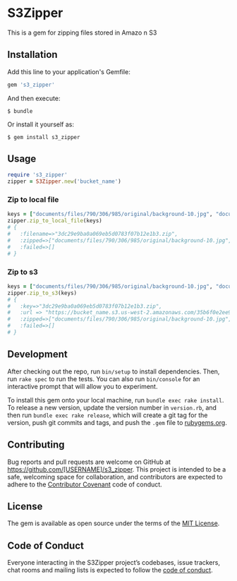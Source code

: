 # S3Zipper

This is a gem for zipping files stored in Amazo                                                                                                                                                                                                                                                                                                                                                                                             n S3

## Installation

Add this line to your application's Gemfile:

```ruby
gem 's3_zipper'
```

And then execute:

    $ bundle

Or install it yourself as:

    $ gem install s3_zipper

## Usage
```ruby
require 's3_zipper'
zipper = S3Zipper.new('bucket_name')
```
### Zip to local file
```ruby
keys = ["documents/files/790/306/985/original/background-10.jpg", "documents/files/790/307/076/original/background-10.jpg"]
zipper.zip_to_local_file(keys)
# {
#   :filename=>"3dc29e9ba0a069eb5d0783f07b12e1b3.zip", 
#   :zipped=>["documents/files/790/306/985/original/background-10.jpg", "documents/files/790/307/076/original/background-10.jpg"], 
#   :failed=>[]
# }
```

### Zip to s3
```ruby
keys = ["documents/files/790/306/985/original/background-10.jpg", "documents/files/790/307/076/original/background-10.jpg"]
zipper.zip_to_s3(keys)
# {
#   :key=>"3dc29e9ba0a069eb5d0783f07b12e1b3.zip", 
#   :url => "https://bucket_name.s3.us-west-2.amazonaws.com/35b6f0e2ee91aa0e3c0640c7a4b2b7db.zip" 
#   :zipped=>["documents/files/790/306/985/original/background-10.jpg", "documents/files/790/307/076/original/background-10.jpg"], 
#   :failed=>[]
# }
```

## Development

After checking out the repo, run `bin/setup` to install dependencies. Then, run `rake spec` to run the tests. You can also run `bin/console` for an interactive prompt that will allow you to experiment.

To install this gem onto your local machine, run `bundle exec rake install`. To release a new version, update the version number in `version.rb`, and then run `bundle exec rake release`, which will create a git tag for the version, push git commits and tags, and push the `.gem` file to [rubygems.org](https://rubygems.org).

## Contributing

Bug reports and pull requests are welcome on GitHub at https://github.com/[USERNAME]/s3_zipper. This project is intended to be a safe, welcoming space for collaboration, and contributors are expected to adhere to the [Contributor Covenant](http://contributor-covenant.org) code of conduct.

## License

The gem is available as open source under the terms of the [MIT License](https://opensource.org/licenses/MIT).

## Code of Conduct

Everyone interacting in the S3Zipper project’s codebases, issue trackers, chat rooms and mailing lists is expected to follow the [code of conduct](https://github.com/[USERNAME]/s3_zipper/blob/master/CODE_OF_CONDUCT.md).

